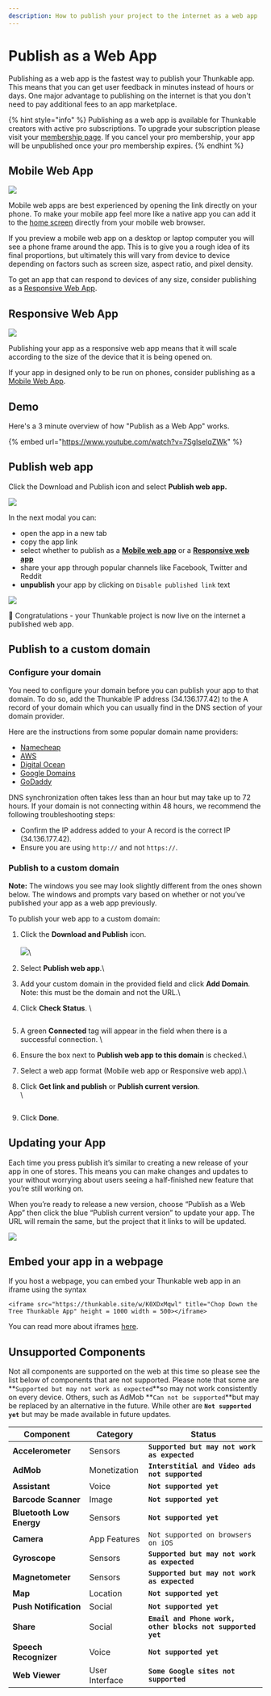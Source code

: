 ```yaml
---
description: How to publish your project to the internet as a web app
---
```


# Publish as a Web App

Publishing as a web app is the fastest way to publish your Thunkable app. This means that you can get user feedback in minutes instead of hours or days. One major advantage to publishing on the internet is that you don't need to pay additional fees to an app marketplace.&#x20;

{% hint style="info" %}
Publishing as a web app is available for Thunkable creators with active pro subscriptions. To upgrade your subscription please visit your [membership page](https://x.thunkable.com/account/membership). If you cancel your pro membership, your app will be unpublished once your pro membership expires.
{% endhint %}

## Mobile Web App

![](<.gitbook/assets/mobile\_web\_app (1).png>)

Mobile web apps are best experienced by opening the link directly on your phone. To make your mobile app feel more like a native app you can add it to the [home screen](https://intercom.help/thunkable/en/articles/3828958-add-to-home-screen) directly from your mobile web browser.

If you preview a mobile web app on a desktop or laptop computer you will see a phone frame around the app. This is to give you a rough idea of its final proportions, but ultimately this will vary from device to device depending on factors such as screen size, aspect ratio, and pixel density.

To get an app that can respond to devices of any size, consider publishing as a [Responsive Web App](publish-as-a-web-app-pro.md#responsive-web-app).

## Responsive Web App

![](.gitbook/assets/responsive\_web\_app.png)

Publishing your app as a responsive web app means that it will scale according to the size of the device that it is being opened on.&#x20;

If your app in designed only to be run on phones, consider publishing as a [Mobile Web App](publish-as-a-web-app-pro.md#mobile-web-app).

## Demo

Here's a 3 minute overview of how "Publish as a Web App" works.

{% embed url="https://www.youtube.com/watch?v=7SgIseIqZWk" %}

## Publish web app

Click the Download and Publish icon and select **Publish web app.**

![](<.gitbook/assets/Download and Publish menu (2).png>)

In the next modal you can:

* open the app in a new tab
* copy the app link
* select whether to publish as a [**Mobile web app**](publish-as-a-web-app-pro.md#mobile-web-app) or a [**Responsive web app**](publish-as-a-web-app-pro.md#responsive-web-app)
* share your app through popular channels like Facebook, Twitter and Reddit&#x20;
* **unpublish** your app by clicking on `Disable published link` text

![](<.gitbook/assets/publish-as-web-app (2).png>)

🎉 Congratulations - your Thunkable project is now live on the internet a published web app.

## Publish to a custom domain

### Configure your domain

You need to configure your domain before you can publish your app to that domain. To do so, add the Thunkable IP address (34.136.177.42) to the A record of your domain which you can usually find in the DNS section of your domain provider.

Here are the instructions from some popular domain name providers:&#x20;

* [Namecheap](https://www.namecheap.com/support/knowledgebase/article.aspx/319/2237/how-can-i-set-up-an-a-address-record-for-my-domain/)
* [AWS](https://docs.aws.amazon.com/Route53/latest/DeveloperGuide/ResourceRecordTypes.html#AFormat)
* [Digital Ocean](https://docs.digitalocean.com/products/networking/dns/how-to/manage-records/)
* [Google Domains](https://support.google.com/domains/answer/3290350?hl=en)
* [GoDaddy](https://www.godaddy.com/help/add-an-a-record-19238)

DNS synchronization often takes less than an hour but may take up to 72 hours. If your domain is not connecting within 48 hours, we recommend the following troubleshooting steps:

* Confirm the IP address added to your A record is the correct IP (34.136.177.42).
* Ensure you are using `http://` and not `https://`.

### Publish to a custom domain

**Note:** The windows you see may look slightly different from the ones shown below. The windows and prompts vary based on whether or not you’ve published your app as a web app previously.

To publish your web app to a custom domain:

1. Click the **Download and Publish** icon.\
   \
   ![](<.gitbook/assets/Download and Publish menu (2).png>)\

2. Select **Publish web app**.\

3. Add your custom domain in the provided field and click **Add Domain**. Note: this must be the domain and not the URL.\

4.  Click **Check Status**. \


    <figure><img src=".gitbook/assets/custom domain  check status.png" alt=""><figcaption></figcaption></figure>
5. A green **Connected** tag will appear in the field when there is a successful connection. \

6. Ensure the box next to **Publish web app to this domain** is checked.\

7. Select a web app format (Mobile web app or Responsive web app).\

8.  Click **Get link and publish** or **Publish current version**.\
    \


    <figure><img src=".gitbook/assets/custom domain  connected.png" alt=""><figcaption></figcaption></figure>
9. Click **Done**.

## Updating your App

Each time you press publish it’s similar to creating a new release of your app in one of stores. This means you can make changes and updates to your  without worrying about users seeing a half-finished new feature that you’re still working on.

When you’re ready to release a new version, choose “Publish as a Web App” then click the blue “Publish current version” to update your app. The URL will remain the same, but the project that it links to will be updated.

![](.gitbook/assets/screen-shot-2021-04-12-at-9.25.00-am.png)

## Embed your app in a webpage

If you host a webpage, you can embed your Thunkable web app in an iframe using the syntax

`<iframe src="https://thunkable.site/w/K0XDxMqwl" title="Chop Down the Tree Thunkable App" height = 1000 width = 500></iframe>`

You can read more about iframes [here](https://www.w3schools.com/tags/tag\_iframe.ASP).

## Unsupported Components&#x20;

Not all components are supported on the web at this time so please see the list below of components that are not supported. Please note that some are **`Supported but may not work as expected`**so may not work consistently on every device. Others, such as AdMob **`Can not be supported`**but may be replaced by an alternative in the future. While other are  **`Not supported yet`** but may be made available in future updates.

| Component                | Category       | Status                                                     |
| ------------------------ | -------------- | ---------------------------------------------------------- |
| **Accelerometer**        | Sensors        | **`Supported but may not work as expected`**               |
| **AdMob**                | Monetization   | **`Interstitial and Video ads not supported`**             |
| **Assistant**            | Voice          | **`Not supported yet`**                                    |
| **Barcode Scanner**      | Image          | **`Not supported yet`**                                    |
| **Bluetooth Low Energy** | Sensors        | **`Not supported yet`**                                    |
| **Camera**               | App Features   | `Not supported on browsers on iOS`                         |
| **Gyroscope**            | Sensors        | **`Supported but may not work as expected`**               |
| **Magnetometer**         | Sensors        | **`Supported but may not work as expected`**               |
| **Map**                  | Location       | **`Not supported yet`**                                    |
| **Push Notification**    | Social         | **`Not supported yet`**                                    |
| **Share**                | Social         | **`Email and Phone work, other blocks not supported yet`** |
| **Speech Recognizer**    | Voice          | **`Not supported yet`**                                    |
| **Web Viewer**           | User Interface | **`Some Google sites not supported`**                      |
